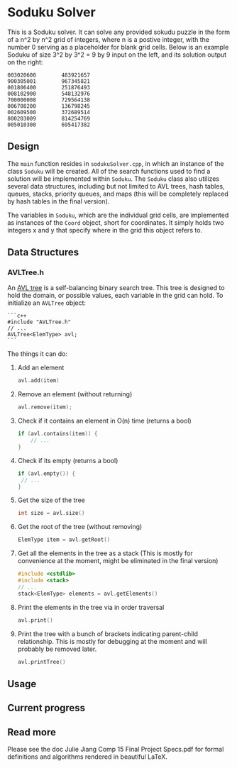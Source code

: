 # Soduku Solver
This is a Soduku solver. It can solve any provided sokudu puzzle in the form of a n^2 by n^2 grid of integers, where n is a postive integer, with the number 0 serving as a placeholder for blank grid cells. Below is an example Soduku of size 3^2 by 3^2 = 9 by 9 input on the left, and its solution output on the right:
```
003020600        483921657 
900305001        967345821 
001806400        251876493 
008102900        548132976 
700000008        729564138 
006708200        136798245 
002609500        372689514 
800203009        814254769 
005010300        695417382
```
## Design
The `main` function resides in `sodukuSolver.cpp`, in which an instance of the class `Soduku` will be created. All of the search functions used to find a solution will be implemented within `Soduku`. The `Soduku` class also utilizes several data structures, including but not limited to AVL trees, hash tables, queues, stacks, priority queues, and maps (this will be completely replaced by hash tables in the final version).

The variables in `Soduku`, which are the individual grid cells, are implemented as instances of the `Coord` object, short for coordinates. It simply holds two integers x and y that specify where in the grid this object refers to.

## Data Structures
### AVLTree.h
An [AVL tree](https://en.wikipedia.org/wiki/AVL_tree) is a self-balancing binary search tree. This tree is designed to hold the domain, or possible values, each variable in the grid can hold. To initialize an `AVLTree` object:

    ```c++
    #include "AVLTree.h"
    // ...
    AVLTree<ElemType> avl;
    ```

The things it can do:
1. Add an element

    ```c++
    avl.add(item)
    ```

2. Remove an element (without returning)

    ```c++
    avl.remove(item);
    ```

3. Check if it contains an element in O(n) time (returns a bool)

    ```c++
    if (avl.contains(item)) {
        // ...
    }
    ```
    
3. Check if its empty (returns a bool)

    ```c++
    if (avl.empty()) {
     // ...
    }
    ```

4. Get the size of the tree

    ```c++
    int size = avl.size()
    ```

5. Get the root of the tree (without removing)

    ```c++
    ElemType item = avl.getRoot()
    ```

7. Get all the elements in the tree as a stack (This is mostly for convenience at the moment, might be eliminated in the final version)

    ```c++
    #include <cstdlib>
    #include <stack>
    // ...
    stack<ElemType> elements = avl.getElements()
    ```

6. Print the elements in the tree via in order traversal

    ```c++
    avl.print()
    ```

7. Print the tree with a bunch of brackets indicating parent-child relationship. This is mostly for debugging at the moment and will probably be removed later.

    ```c++
    avl.printTree()
    ```

## Usage

## Current progress

## Read more
Please see the doc Julie Jiang Comp 15 Final Project Specs.pdf for formal definitions and algorithms rendered in beautiful LaTeX.